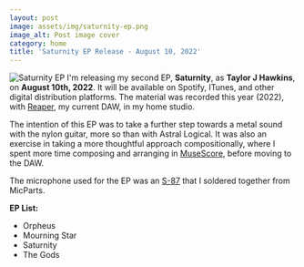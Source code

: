 ```yaml
---
layout: post
image: assets/img/saturnity-ep.png
image_alt: Post image cover
category: home
title: 'Saturnity EP Release - August 10, 2022'
---
```

![Saturnity EP]({{taylorjhawkins.com}}/assets/img/saturnity-ep.png)
I'm releasing my second EP, **Saturnity**, as **Taylor J Hawkins**, on **August 10th, 2022**. 
It will be available on Spotify, ITunes, and other digital distribution platforms. 
The material was recorded this year (2022), with [Reaper](https://www.reaper.fm/), my current DAW, in my home studio.

The intention of this EP was to take a further step towards a metal sound with the nylon guitar, more so than with Astral Logical. It was also an exercise in taking a more thoughtful approach compositionally, where I spent more time composing and arranging in [MuseScore](https://musescore.org/en), before moving to the DAW.

The microphone used for the EP was an [S-87](https://microphone-parts.com/collections/microphone-kits/products/s87-microphone-kit) that I soldered together from MicParts. 

**EP List:**  
- Orpheus
- Mourning Star
- Saturnity
- The Gods
